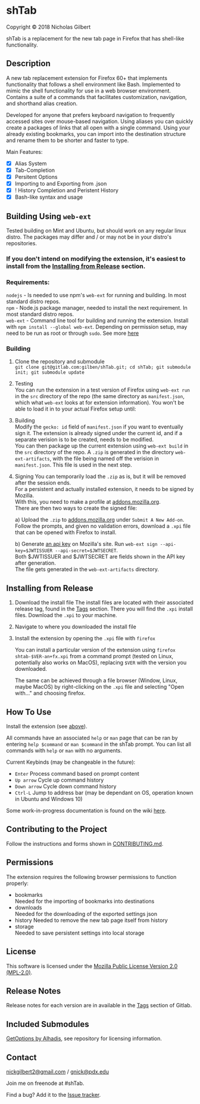 # shTab
Copyright © 2018 Nicholas Gilbert

shTab is a replacement for the new tab page in Firefox that has shell-like functionality.

## Description
A new tab replacement extension for Firefox 60+ that implements functionality that follows a shell environment like Bash. Implemented to mimic the shell functionality for use in a web browser environment. Contains a suite of a commands that facilitates customization, navigation, and shorthand alias creation.    

Developed for anyone that prefers keyboard navigation to frequently accessed sites over mouse-based navigation. Using aliases you can quickly create a packages of links that all open with a single command. Using your already existing bookmarks, you can import into the destination structure and rename them to be shorter and faster to type.

Main Features:
- [x] Alias System    
- [x] Tab-Completion
- [x] Persitent Options
- [x] Importing to and Exporting from .json
- [x] ! History Completion and Peristent History
- [x] Bash-like syntax and usage

## Building Using `web-ext`
Tested building on Mint and Ubuntu, but should work on any regular linux distro. The packages may differ and / or may not be in your distro's repositories.    

### **If you don't intend on modifying the extension, it's easiest to install from the [Installing from Release](#installing-from-release) section.**

### Requirements:   
`nodejs` - Is needed to use npm's `web-ext` for running and building. In most standard distro repos.    
`npm` - Node.js package manager, needed to install the next requirement. In most standard distro repos.     
`web-ext` - Command line tool for building and running the extension. Install with `npm install --global web-ext`. Depending on permission setup, may need to be run as root or through `sudo`. See more [here](https://developer.mozilla.org/en-US/docs/Mozilla/Add-ons/WebExtensions/Getting_started_with_web-ext)

### Building
1. Clone the repository and submodule  
    `git clone git@gitlab.com:gilben/shTab.git; cd shTab; git submodule init; git submodule update`
2. Testing    
    You can run the extension in a test version of Firefox using `web-ext run` in the `src` directory of the repo (the same directory as `manifest.json`, which what `web-ext` looks at for extension information). You won't be able to load it in to your actual Firefox setup until:
3. Building     
    Modify the `gecko: id` field of `manifest.json` if you want to eventually sign it. The extension is already signed under the current id, and if a separate verision is to be created, needs to be modified.     
    You can then package up the current extension using `web-ext build` in the `src` directory of the repo. A `.zip` is generated in the directory `web-ext-artifacts`, with the file being named off the verision in `manifest.json`. This file is used in the next step.
4. Signing
    You can temporarily load the `.zip` as is, but it will be removed after the session ends.     
    For a persistent and actually installed extension, it needs to be signed by Mozilla.     
    With this, you need to make a profile at [addons.mozilla.org](addons.mozilla.org).      
    There are then two ways to create the signed file:    

    a) Upload the `.zip` to [addons.mozilla.org](addons.mozilla.org) under `Submit A New Add-on`. Follow the prompts, and given no validation errors, download a `.xpi` file that can be opened with Firefox to install.    

    b) Generate [an api key](https://addons.mozilla.org/en-US/developers/addon/api/key) on Mozilla's site. Run `web-ext sign --api-key=$JWTISSUER --api-secret=$JWTSECRET`.  
    Both $JWTISSUER and $JWTSECRET are fields shown in the API key after generation.    
    The file gets generated in the `web-ext-artifacts` directory.

## Installing from Release
1. Download the install file
    The install files are located with their associated release tag, found in the [Tags](https://gitlab.com/gilben/shTab/tags) section. There you will find the `.xpi` install files. Download the `.xpi` to your machine.

2. Navigate to where you downloaded the install file

3. Install the extension by opening the `.xpi` file with `firefox`

    You can install a particular version of the extension using `firefox shtab-$VER-an+fx.xpi` from a command prompt (tested on Linux, potentially also works on MacOS), replacing `$VER` with the version you downloaded.

    The same can be achieved through a file browser (Window, Linux, maybe MacOS) by right-clicking on the `.xpi` file and selecting "Open with..." and choosing firefox.

## How To Use
Install the extension (see [above](#installing-from-release)).

All commands have an associated `help` or `man` page that can be ran by entering `help $command` or `man $command` in the shTab prompt.
You can list all commands with `help` or `man` with no arguments.

Current Keybinds (may be changeable in the future):

- `Enter` Process command based on prompt content
- `Up arrow` Cycle up command history
- `Down arrow` Cycle down command history
- `Ctrl-L` Jump to address bar (may be dependant on OS, operation known in Ubuntu and Windows 10)

Some work-in-progress documentation is found on the wiki [here](https://gitlab.com/gilben/shTab/wikis/home).

## Contributing to the Project
Follow the instructions and forms shown in [CONTRIBUTING.md](./CONTRIBUTING.md).

## Permissions
The extension requires the following browser permissions to function properly:

- bookmarks    
    Needed for the importing of bookmarks into destinations
- downloads    
    Needed for the downloading of the exported settings json
- history
    Needed to remove the new tab page itself from history
- storage    
    Needed to save persistent settings into local storage


## License
This software is licensed under the [Mozilla Public License Version 2.0 (MPL-2.0)](./LICENSE).

## Release Notes
Release notes for each version are in available in the [Tags](https://gitlab.com/gilben/shTab/tags) section of Gitlab.

## Included Submodules
[GetOptions by Alhadis](https://github.com/Alhadis/GetOptions), see repository for licensing information.


## Contact
<nickgilbert2@gmail.com> / <gnick@pdx.edu>

Join me on freenode at #shTab.

Find a bug? Add it to the [Issue tracker](https://gitlab.com/gilben/shTab/issues).